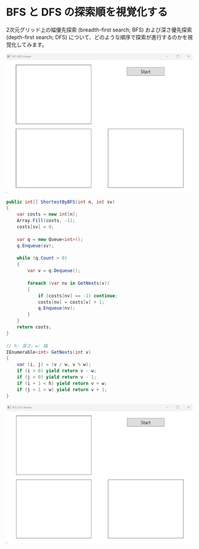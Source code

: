# BFS と DFS の探索順を視覚化する
2次元グリッド上の幅優先探索 (breadth-first search; BFS) および深さ優先探索 (depth-first search; DFS) について、どのような順序で探索が進行するのかを視覚化してみます。

![](https://github.com/sakapon/Tools-2024/blob/main/Images/BfsDfs/BfsDfsViewer-1.0.3-Rotation.gif)

```csharp
public int[] ShortestByBFS(int n, int sv)
{
	var costs = new int[n];
	Array.Fill(costs, -1);
	costs[sv] = 0;

	var q = new Queue<int>();
	q.Enqueue(sv);

	while (q.Count > 0)
	{
		var v = q.Dequeue();

		foreach (var nv in GetNexts(v))
		{
			if (costs[nv] == -1) continue;
			costs[nv] = costs[v] + 1;
			q.Enqueue(nv);
		}
	}
	return costs;
}

// h: 高さ、w: 幅
IEnumerable<int> GetNexts(int v)
{
	var (i, j) = (v / w, v % w);
	if (i > 0) yield return v - w;
	if (j > 0) yield return v - 1;
	if (i + 1 < h) yield return v + w;
	if (j + 1 < w) yield return v + 1;
}
```

![](https://github.com/sakapon/Tools-2024/blob/main/Images/BfsDfs/BfsDfsViewer-1.0.3-Cross.gif)
